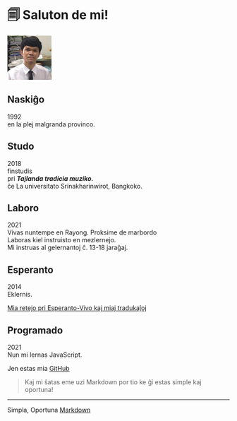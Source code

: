 <link rel="stylesheet" href="stilo.css">


# 🗐 Saluton de mi!
<img src="./img/me.png" alt="me" width="100"/>

## Naskiĝo
1992 <br>
en la plej malgranda provinco.

## Studo
2018  <br>
finstudis <br>
pri ***Tajlanda tradicia muziko.*** <br>
ĉe La universitato Srinakharinwirot, Bangkoko.

## Laboro
2021 <br>
Vivas nuntempe en Rayong. Proksime de marbordo<br>
Laboras kiel instruisto en mezlernejo. <br>
Mi instruas al gelernantoj ĉ. 13-18 jaraĝaj.

## Esperanto
2014 <br>
Eklernis. <br>

[Mia retejo pri Esperanto-Vivo kaj miaj tradukaĵoj](https://eo.warut.net/)

## Programado
2021 <br>
Nun mi lernas JavaScript. <br>

Jen estas mia [GitHub](https://github.com/warut92?tab=repositories)

> Kaj mi ŝatas eme uzi Markdown por tio ke ĝi estas simple kaj oportuna!

---
Simpla, Oportuna [Markdown](https://www.markdownguide.org/)

